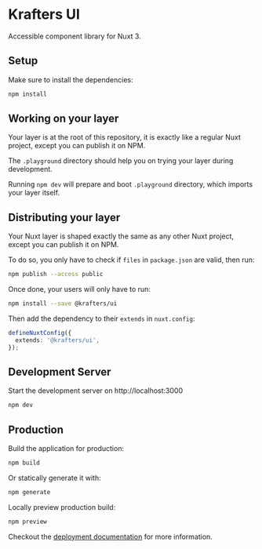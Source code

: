 # Krafters UI

Accessible component library for Nuxt 3.

## Setup

Make sure to install the dependencies:

```bash
npm install
```

## Working on your layer

Your layer is at the root of this repository, it is exactly like a regular Nuxt project, except you can publish it on NPM.

The `.playground` directory should help you on trying your layer during development.

Running `npm dev` will prepare and boot `.playground` directory, which imports your layer itself.

## Distributing your layer

Your Nuxt layer is shaped exactly the same as any other Nuxt project, except you can publish it on NPM.

To do so, you only have to check if `files` in `package.json` are valid, then run:

```bash
npm publish --access public
```

Once done, your users will only have to run:

```bash
npm install --save @krafters/ui
```

Then add the dependency to their `extends` in `nuxt.config`:

```ts
defineNuxtConfig({
  extends: '@krafters/ui',
});
```

## Development Server

Start the development server on http://localhost:3000

```bash
npm dev
```

## Production

Build the application for production:

```bash
npm build
```

Or statically generate it with:

```bash
npm generate
```

Locally preview production build:

```bash
npm preview
```

Checkout the [deployment documentation](https://nuxt.com/docs/getting-started/deployment) for more information.
